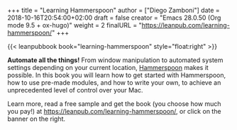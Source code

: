 +++
title = "Learning Hammerspoon"
author = ["Diego Zamboni"]
date = 2018-10-16T20:54:00+02:00
draft = false
creator = "Emacs 28.0.50 (Org mode 9.5 + ox-hugo)"
weight = 2
finalURL = "https://leanpub.com/learning-hammerspoon/"
+++

{{< leanpubbook book="learning-hammerspoon" style="float:right" >}}

**Automate all the things!** From window manipulation to automated system settings depending on your current location, [Hammerspoon](http://www.hammerspoon.org/) makes it possible. In this book you will learn how to get started with Hammerspoon, how to use pre-made modules, and how to write your own, to achieve an unprecedented level of control over your Mac.

Learn more, read a free sample and get the book (you choose how much you pay!) at <https://leanpub.com/learning-hammerspoon/>, or click on the banner on the right.

<!--more-->

&nbsp;
